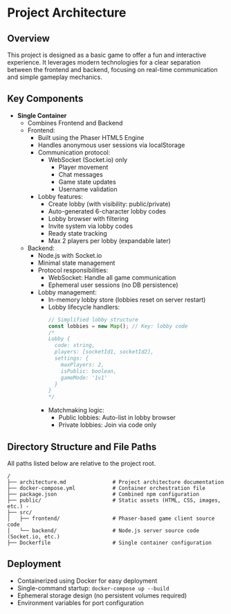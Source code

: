 # Project Architecture

## Overview

This project is designed as a basic game to offer a fun and interactive experience. It leverages modern technologies for a clear separation between the frontend and backend, focusing on real-time communication and simple gameplay mechanics.

## Key Components

- **Single Container**
  - Combines Frontend and Backend
  - Frontend:
    - Built using the Phaser HTML5 Engine
    - Handles anonymous user sessions via localStorage
    - Communication protocol:
      - WebSocket (Socket.io) only
        - Player movement
        - Chat messages
        - Game state updates
        - Username validation
    - Lobby features:
      - Create lobby (with visibility: public/private)
      - Auto-generated 6-character lobby codes
      - Lobby browser with filtering
      - Invite system via lobby codes
      - Ready state tracking
      - Max 2 players per lobby (expandable later)
  - Backend:
    - Node.js with Socket.io
    - Minimal state management
    - Protocol responsibilities:
      - WebSocket: Handle all game communication
      - Ephemeral user sessions (no DB persistence)
    - Lobby management:
      - In-memory lobby store (lobbies reset on server restart)
      - Lobby lifecycle handlers:
        ```javascript
        // Simplified lobby structure
        const lobbies = new Map(); // Key: lobby code
        /*
        Lobby {
          code: string,
          players: [socketId1, socketId2],
          settings: {
            maxPlayers: 2,
            isPublic: boolean,
            gameMode: '1v1'
          }
        }
        */
        ```
      - Matchmaking logic:
        - Public lobbies: Auto-list in lobby browser
        - Private lobbies: Join via code only

## Directory Structure and File Paths

All paths listed below are relative to the project root.

```
/
├── architecture.md               # Project architecture documentation
├── docker-compose.yml            # Container orchestration file
├── package.json                  # Combined npm configuration
├── public/                       # Static assets (HTML, CSS, images, etc.) - 
├── src/
│   ├── frontend/                 # Phaser-based game client source code
│   └── backend/                  # Node.js server source code (Socket.io, etc.)
├── Dockerfile                    # Single container configuration
```

## Deployment
- Containerized using Docker for easy deployment
- Single-command startup: `docker-compose up --build`
- Ephemeral storage design (no persistent volumes required)
- Environment variables for port configuration 